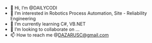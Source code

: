 - 👋 Hi, I’m @DAILYCODI
- 👀 I’m interested in Robotics Process Automation, Site - Reliability Engineering
- 🌱 I’m currently learning C#, VB.NET
- 💞️ I’m looking to collaborate on ...
- 📫 How to reach me @DAZARUSC@gmail.com

<!---
DAILYCODI/DAILYCODI is a ✨ special ✨ repository because its `README.md` (this file) appears on your GitHub profile.
You can click the Preview link to take a look at your changes.
--->
